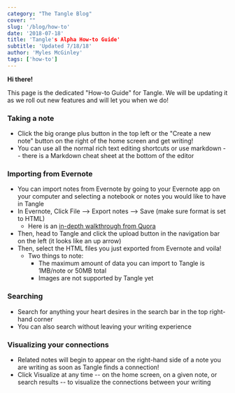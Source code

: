 ```yaml
---
category: "The Tangle Blog"
cover: ""
slug: '/blog/how-to'
date: '2018-07-18'
title: 'Tangle's Alpha How-to Guide'
subtitle: 'Updated 7/18/18'
author: 'Myles McGinley'
tags: ['how-to']
---
```


**Hi there!** 

This page is the dedicated "How-to Guide" for Tangle. We will be updating it as we roll out new features and will let you when we do!

### Taking a note

- Click the big orange plus button in the top left or the "Create a new note" button on the right of the home screen and get writing!
- You can use all the normal rich text editing shortcuts or use markdown -- there is a Markdown cheat sheet at the bottom of the editor  

### Importing from Evernote

- You can import notes from Evernote by going to your Evernote app on your computer and selecting a notebook or notes you would like to have in Tangle
- In Evernote, Click File --> Export notes --> Save (make sure format is set to HTML)
    - Here is an [in-depth walkthrough from Quora](https://www.quora.com/How-can-I-export-Evernote-notes)
- Then, head to Tangle and click the upload button in the navigation bar on the left (it looks like an up arrow)
- Then, select the HTML files you just exported from Evernote and voila!
    - Two things to note:
        - The maximum amount of data you can import to Tangle is 1MB/note or 50MB total
        - Images are not supported by Tangle yet

### Searching

- Search for anything your heart desires in the search bar in the top right-hand corner
- You can also search without leaving your writing experience

 ### Visualizing your connections

- Related notes will begin to appear on the right-hand side of a note you are writing as soon as Tangle finds a connection!
- Click Visualize at any time -- on the home screen, on a given note, or search results -- to visualize the connections between your writing